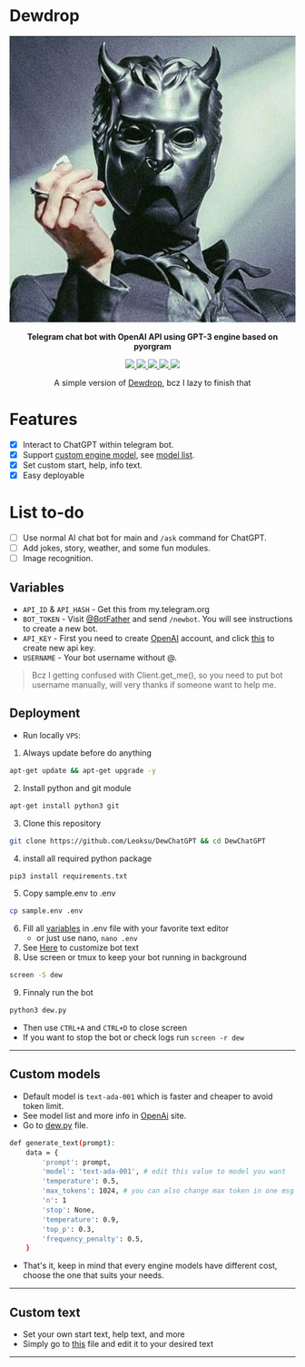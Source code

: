 # Dewdrop
<p align="center">
  <img src="./src/ghouls.jpeg" alt="Ghouls">
</p>

<p align="center">
  <b> Telegram chat bot with OpenAI API using GPT-3 engine based on pyorgram</b>
</p>

<p align="center">
<a href="https://t.me/TheGhostOrg" alt="Telegram"> <img src="https://aleen42.github.io/badges/src/telegram.svg" /> </a>
<a href="https://github.com/Leoksu" alt="Leoksu"> <img src="https://img.shields.io/badge/Built%20by-Leoksu-blue.svg" /> </a>
<a href="https://t.me/aethersghoul" alt="Contact"> <img src="https://aleen42.github.io/badges/src/telegram.svg" /> </a>
<a href="https://www.python.org/" alt="made-with-python"> <img src="https://img.shields.io/badge/Written%20in-Python-1f425f.svg?style=flat&logo=python&color=blue" /> </a>
<a href="https://github.com/Leoksu/DewChatGPT/blob/main/LICENSE" alt="AGPLv3 license"> <img src="https://img.shields.io/badge/License-AGPL-blue.svg" /> </a>
</p>

<p align="center">
  A simple version of <a href="https://github.com/Leoksu/Dewdrop">Dewdrop</a>, bcz I lazy to finish that
<p/>

# Features

- [x] Interact to ChatGPT within telegram bot.
- [x] Support [custom engine model](#custom-models), see [model list](https://beta.openai.com/docs/models/gpt-3).
- [x] Set custom start, help, info text.
- [x] Easy deployable

# List to-do

- [ ] Use normal AI chat bot for main and `/ask` command for ChatGPT.
- [ ] Add jokes, story, weather, and some fun modules.
- [ ] Image recognition.

## Variables
- `API_ID` & `API_HASH` - Get this from my.telegram.org
- `BOT_TOKEN` - Visit [@BotFather](https://t.me/BotFather) and send `/newbot`. You will see instructions to create a new bot.
- `API_KEY` - First you need to create [OpenAI](https://beta.openai.com) account, and click [this](https://beta.openai.com/account/api-keys) to create new api key.
- `USERNAME` - Your bot username without @. 
> Bcz I getting confused with Client.get_me(), so you need to put bot username manually, will very thanks if someone want to help me.

## Deployment
- Run locally `VPS`:
1. Always update before do anything
```sh
apt-get update && apt-get upgrade -y
```
2. Install python and git module
```sh
apt-get install python3 git
```
3. Clone this repository 
```sh
git clone https://github.com/Leoksu/DewChatGPT && cd DewChatGPT
```
4. install all required python package
```sh
pip3 install requirements.txt
```
5. Copy sample.env to .env
```sh
cp sample.env .env
```
6. Fill all [variables](#variables) in .env file with your favorite text editor 
   - or just use nano, `nano .env`
7. See [Here](#custom-text) to customize bot text
8. Use screen or tmux to keep your bot running in background
```sh
screen -S dew
```
9. Finnaly run the bot
```sh
python3 dew.py
```
- Then use `CTRL+A` and `CTRL+D` to close screen
- If you want to stop the bot or check logs run `screen -r dew`
---

## Custom models

- Default model is `text-ada-001` which is faster and cheaper to avoid token limit.
- See model list and more info in [OpenAi](https://beta.openai.com/docs/models/overview) site.
- Go to [dew.py](https://github.com/Leoksu/DewChatGPT/blob/main/dew.py) file.
```sh
def generate_text(prompt):
    data = {
        'prompt': prompt,
        'model': 'text-ada-001', # edit this value to model you want
        'temperature': 0.5,
        'max_tokens': 1024, # you can also change max token in one msg
        'n': 1
        'stop': None,
        'temperature': 0.9,
        'top_p': 0.3,
        'frequency_penalty': 0.5,
    }
```
- That's it, keep in mind that every engine models have different cost, choose the one that suits your needs.
---

## Custom text

- Set your own start text, help text, and more
- Simply go to [this](https://github.com/Leoksu/DewChatGPT/blob/main/stuff/string.py) file and edit it to your desired text
---
